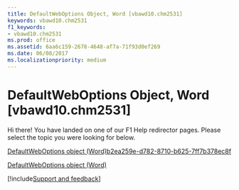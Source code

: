 ```yaml
---
title: DefaultWebOptions Object, Word [vbawd10.chm2531]
keywords: vbawd10.chm2531
f1_keywords:
- vbawd10.chm2531
ms.prod: office
ms.assetid: 6aa6c159-2678-4648-af7a-71f93d0ef269
ms.date: 06/08/2017
ms.localizationpriority: medium
---
```



# DefaultWebOptions Object, Word [vbawd10.chm2531]

Hi there! You have landed on one of our F1 Help redirector pages. Please select the topic you were looking for below.

[DefaultWebOptions object (Word)b2ea259e-d782-8710-b625-7ff7b378ec8f](https://msdn.microsoft.com/library/b2ea259e-d782-8710-b625-7ff7b378ec8f%28Office.15%29.aspx)

[DefaultWebOptions object (Word)](https://msdn.microsoft.com/library/7459af1e-c495-f84f-929c-f7a611ec49b3%28Office.15%29.aspx)

[!include[Support and feedback](~/includes/feedback-boilerplate.md)]